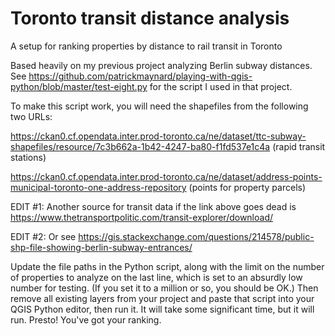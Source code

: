 # Toronto transit distance analysis
A setup for ranking properties by distance to rail transit in Toronto

Based heavily on my previous project analyzing Berlin subway distances. See https://github.com/patrickmaynard/playing-with-qgis-python/blob/master/test-eight.py for the script I used in that project.

To make this script work, you will need the shapefiles from the following two URLs:

https://ckan0.cf.opendata.inter.prod-toronto.ca/ne/dataset/ttc-subway-shapefiles/resource/7c3b662a-1b42-4247-ba80-f1fd537e1c4a (rapid transit stations)

https://ckan0.cf.opendata.inter.prod-toronto.ca/ne/dataset/address-points-municipal-toronto-one-address-repository (points for property parcels)

EDIT #1: Another source for transit data if the link above goes dead is https://www.thetransportpolitic.com/transit-explorer/download/

EDIT #2: Or see https://gis.stackexchange.com/questions/214578/public-shp-file-showing-berlin-subway-entrances/

Update the file paths in the Python script, along with the limit on the number of properties to analyze on the last line, which is set to an absurdly low number for testing. (If you set it to a million or so, you should be OK.) Then remove all existing layers from your project and paste that script into your QGIS Python editor, then run it. It will take some significant time, but it will run. Presto! You've got your ranking.
